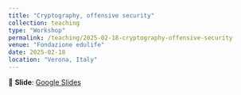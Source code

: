 ```yaml
---
title: "Cryptography, offensive security"
collection: teaching
type: "Workshop"
permalink: /teaching/2025-02-18-cryptography-offensive-security
venue: "Fondazione edulife"
date: 2025-02-18
location: "Verona, Italy"
---
```

📑 **Slide**: [Google Slides](https://docs.google.com/presentation/d/1CzB422ObjMSnv7UCtEw0OiZ1nbefUbdEWy_PuXatvI8)